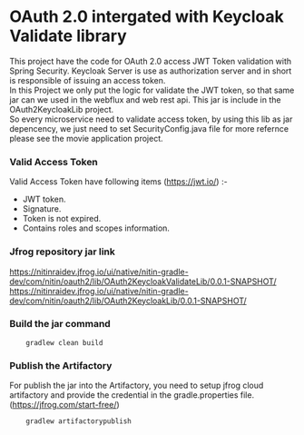 # OAuth 2.0 intergated with Keycloak Validate library
This project have the code for OAuth 2.0 access JWT Token validation with Spring Security. Keycloak Server is use as authorization server and in short is responsible of issuing an access token.<br/>
In this Project we only put the logic for validate the JWT token, so that same jar can we used in the webflux and web rest api. This jar is include in the OAuth2KeycloakLib project.  
So every microservice need to validate access token, by using this lib as jar depencency, we just need to set SecurityConfig.java file for more refernce please see the movie application project.     

### Valid Access Token 
Valid Access Token have following items (https://jwt.io/) :- <br/>
* JWT token. <br/>
* Signature. <br/> 
* Token is not expired. <br/>
* Contains roles and scopes information. <br/>

### Jfrog repository jar link 
https://nitinraidev.jfrog.io/ui/native/nitin-gradle-dev/com/nitin/oauth2/lib/OAuth2KeycloakValidateLib/0.0.1-SNAPSHOT/
</br>
https://nitinraidev.jfrog.io/ui/native/nitin-gradle-dev/com/nitin/oauth2/lib/OAuth2KeycloakLib/0.0.1-SNAPSHOT/


### Build the jar command
```
    gradlew clean build 

```

### Publish the Artifactory 
For publish the jar into the Artifactory, you need to setup jfrog cloud artifactory and provide the credential in the gradle.properties file.(https://jfrog.com/start-free/) <br/>

```
    gradlew artifactorypublish

```
